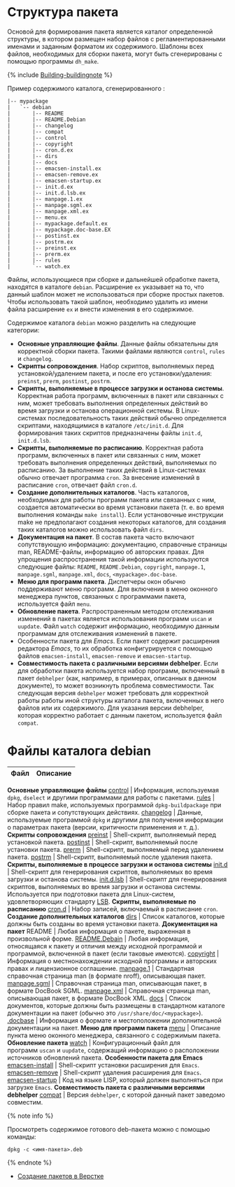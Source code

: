# Структура пакета

Основой для формирования пакета является каталог определенной структуры, в котором размещен набор файлов с регламентированными именами и заданным форматом их содержимого. Шаблоны всех файлов, необходимых для сборки пакета, могут быть сгенерированы с помощью программы `dh_make`.

{% include [Building-buildingnote](./_includes/concepts/Building/id-Building/buildingnote.md) %}


Пример содержимого каталога, сгенерированного :
```no-highlight
|-- mypackage
|   `-- debian
|       |-- README
|       |-- README.Debian
|       |-- changelog
|       |-- compat
|       |-- control
|       |-- copyright
|       |-- cron.d.ex
|       |-- dirs
|       |-- docs
|       |-- emacsen-install.ex
|       |-- emacsen-remove.ex
|       |-- emacsen-startup.ex
|       |-- init.d.ex
|       |-- init.d.lsb.ex
|       |-- manpage.1.ex
|       |-- manpage.sgml.ex
|       |-- manpage.xml.ex
|       |-- menu.ex
|       |-- mypackage.default.ex
|       |-- mypackage.doc-base.EX
|       |-- postinst.ex
|       |-- postrm.ex
|       |-- preinst.ex
|       |-- prerm.ex
|       |-- rules
|       `-- watch.ex
```

Файлы, использующиеся при сборке и дальнейшей обработке пакета, находятся в каталоге `debian`. Расширение `ex` указывает на то, что данный шаблон может не использоваться при сборке простых пакетов. Чтобы использовать такой шаблон, необходимо удалить из имени файла расширение `ex` и внести изменения в его содержимое.

Содержимое каталога `debian` можно разделить на следующие категории:
- **Основные управляющие файлы**. Данные файлы обязательны для корректной сборки пакета. Такими файлами являются `control`, `rules `и `changelog`.
- **Скрипты сопровождения**. Набор скриптов, выполняемых перед установкой/удалением пакета, и после его установки/удаления: `preinst`, `prerm`, `postinst`, `postrm`.
- **Скрипты, выполняемые в процессе загрузки и останова системы**. Корректная работа программ, включенных в пакет или связанных с ним, может требовать выполнения определенных действий во время загрузки и останова операционной системы. В Linux-системах последовательность таких действий обычно определяется скриптами, находящимися в каталоге `/etc/init.d`. Для формирования таких скриптов предназначены файлы `init.d`, `init.d.lsb`.
- **Скрипты, выполняемые по расписанию**. Корректная работа программ, включенных в пакет или связанных с ним, может требовать выполнения определенных действий, выполняемых по расписанию. За выполнение таких действий в Linux-системах обычно отвечает программа `cron`. За внесение изменений в расписание `cron`, отвечает файл `cron.d`.
- **Создание дополнительных каталогов**. Часть каталогов, необходимых для работы программ пакета или связанных с ним, создается автоматически во время установки пакета (т. е. во время выполнения команды `make install`). Если установочные инструкции make не предполагают создания некоторых каталогов, для создания таких каталогов можно использовать файл `dirs`.
- **Документация на пакет**. В состав пакета часто включают сопутствующую информацию: документацию, справочные страницы man, README-файлы, информацию об авторских правах. Для упрощения распространения такой информации используются следующие файлы: `README`, `README.Debian`, `copyright`, `manpage.1`, `manpage.sgml`, `manpage.xml`, `docs`, `<mypackage>.doc-base`.
- **Меню для программ пакета**. Диспетчеры окон обычно поддерживают меню программ. Для включения в меню оконного менеджера пунктов, связанных с программами пакета, используется файл `menu`.
- **Обновление пакета**. Распространенным методом отслеживания изменений в пакетах является использования программ `uscan` и `uupdate`. Файл `watch` содержит информацию, необходимую данным программам для отслеживания изменений в пакете.
- Особенности пакета для _Emacs_. Если пакет содержит расширения редактора _Emacs_, то их обработка конфигурируется с помощью файлов `emacsen-install`, `emacsen-remove` и `emacsen-startup`.
- **Совместимость пакета с различными версиями debhelper**. Если для обработки пакета используется набор программ, включенный в пакет `debhelper` (как, например, в примерах, описанных в данном документе), то может возникнуть проблема совместимости. Так следующая версия `debhelper` может требовать для корректной работы работы иной структуры каталога пакета, включенных в него файлов или их содержимого. Для указания версии debhelper, которая корректно работает с данным пакетом, используется файл `compat`.

# Файлы каталога debian
Файл | Описание
----- | -----
**Основные управляющие файлы**
[control](http://www.debian.org/doc/manuals/maint-guide/dreq.en.html#control) | Информация, используемая `dpkg`, `dselect` и другими программами для работы с пакетами.
[rules](http://www.debian.org/doc/manuals/maint-guide/dreq.en.html#rules) | Набор правил make, используемых программой `dpkg-buildpackage` при сборке пакета и сопутствующих действиях.
[changelog](http://www.debian.org/doc/manuals/maint-guide/dreq.en.html#changelog) | Данные, используемые программой `dpkg` и другими для получения информации о параметрах пакета (версии, критичности применения и т. д.).
**Скрипты сопровождения**
[preinst](http://www.debian.org/doc/manuals/maint-guide/dother.ru.html#maintscripts) | Shell-скрипт, выполняемый перед установкой пакета.
[postinst](http://www.debian.org/doc/maint-guide/ch-dother.ru.html#maintscripts) | Shell-скрипт, выполняемый после установки пакета.
[prerm](http://www.debian.org/doc/manuals/maint-guide/dother.ru.html#maintscripts) | Shell-скрипт, выполняемый перед удалением пакета.
[postrm](http://www.debian.org/doc/manuals/maint-guide/dother.ru.html#maintscripts) | Shell-скрипт, выполняемый после удаления пакета.
**Скрипты, выполняемые в процессе загрузки и останова системы**
[init.d](http://www.debian.org/doc/manuals/maint-guide/dother.en.html#initd) | Shell-скрипт для генерирования скриптов, выполняемых во время загрузки и останова системы.
[init.d.lsb](http://www.debian.org/doc/maint-guide/ch-dother.en.html#initd) | Shell-скрипт для генерирования скриптов, выполняемых во время загрузки и останова системы. Используется при подготовки пакета для Linux-систем, удовлетворяющих стандарту [LSB](http://ru.wikipedia.org/wiki/Linux_Standard_Base).
**Скрипты, выполняемые по расписанию**
[cron.d](http://www.debian.org/doc/manuals/maint-guide/dother.en.html#crond) | Набор записей, включаемый в расписание `cron`.
**Создание дополнительных каталогов**
[dirs](http://www.debian.org/doc/manuals/maint-guide/dother.en.html#dirs) | Список каталогов, которые должны быть созданы во время установки пакета.
**Документация на пакет**
README | Любая информация о пакете, выраженная в произвольной форме.
[README.Debain](http://www.debian.org/doc/manuals/maint-guide/dother.ru.html#readme) | Любая информация, относящаяся к пакету и отличия между исходной программой и программой, включенной в пакет (если таковые имеются).
[copyright](http://www.debian.org/doc/manuals/maint-guide/dreq.en.html#copyright) | Информация о местнонахождении исходной программы и авторских правах и лицензионное соглашение.
[manpage.1](http://www.debian.org/doc/manuals/maint-guide/dother.ru.html#manpage1) | Стандартная справочная страница man (в формате nroff), описывающая пакет.
[manpage.sgml](http://www.debian.org/doc/manuals/maint-guide/dother.en.html#manpagesgml) | Справочная страница man, описывающая пакет, в формате DocBook SGML.
[manpage.xml](http://www.debian.org/doc/manuals/maint-guide/dother.en.html#manpage) | Справочная страница man, описывающая пакет, в формате DocBook XML.
[docs](http://www.debian.org/doc/manuals/maint-guide/dother.en.html#docs) | Список документов, которые должны быть размещены в стандартном каталоге документации на пакет (обычно это `/usr/share/doc/<mypackage>`).
[<mypackage>.docbase](http://www.debian.org/doc/manuals/maint-guide/dother.ru.html#doc-base) | Информация о формате и местоположении дополнительной документации на пакет.
**Меню для программ пакета**
[menu](http://www.debian.org/doc/manuals/maint-guide/dother.ru.html#menu) | Описание пункта меню оконного менеджера, связанного с содержимым пакета.
**Обновление пакета**
[watch](http://www.debian.org/doc/manuals/maint-guide/dother.ru.html#watch) | Конфигурационный файл для программ `uscan` и `uupdate`, содержащий информацию о расположении источников обновлений пакета.
**Особенности пакета для Emacs**
[emacsen-install](http://www.debian.org/doc/manuals/maint-guide/dother.en.html#emacsen) | Shell-скрипт установки расширения для `Emacs`.
[emacsen-remove](http://www.debian.org/doc/manuals/maint-guide/dother.en.html#emacsen) | Shell-скрипт удаления расширения для `Emacs`.
[emacsen-startup](http://www.debian.org/doc/manuals/maint-guide/dother.en.html#emacsen) | Код на языке LISP, который должен выполняться при загрузке `Emacs`.
**Совместимость пакета с различными версиями debhelper**
[compat](http://www.debian.org/doc/manuals/maint-guide/dother.en.html#compat) | Версия `debhelper`, с которой данный пакет заведомо совместим.

{% note info %}

Просмотреть содержимое готового deb-пакета можно с помощью команды:

```
dpkg -c <имя-пакета>.deb
```

{% endnote %}

- [Создание пакетов в Верстке](http://wiki.yandex-team.ru/verstka/static#sozdaniesobstvennogopaketa)
